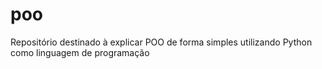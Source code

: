 # poo
Repositório destinado à explicar POO de forma simples utilizando Python como linguagem de programação 
